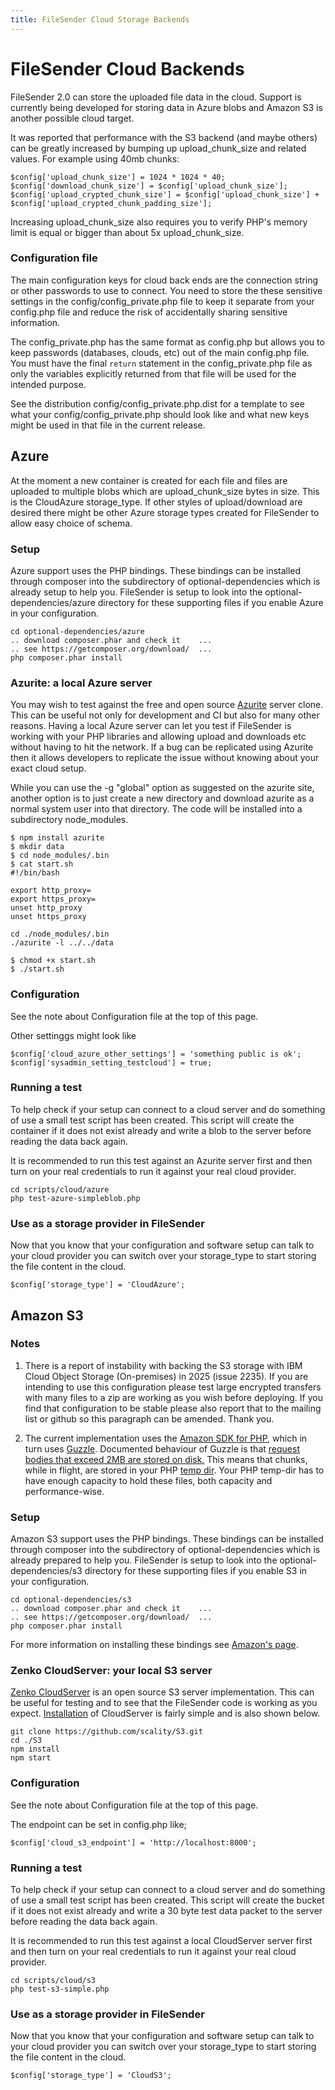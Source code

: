 ```yaml
---
title: FileSender Cloud Storage Backends
---
```


# FileSender Cloud Backends

FileSender 2.0 can store the uploaded file data in the cloud. Support
is currently being developed for storing data in Azure blobs and
Amazon S3 is another possible cloud target.

It was reported that performance with the S3 backend (and maybe others)
can be greatly increased by bumping up upload_chunk_size and related values.
For example using 40mb chunks:

```
$config['upload_chunk_size'] = 1024 * 1024 * 40;
$config['download_chunk_size'] = $config['upload_chunk_size'];
$config['upload_crypted_chunk_size'] = $config['upload_chunk_size'] + $config['upload_crypted_chunk_padding_size'];
```

Increasing upload_chunk_size also requires you to verify PHP's memory
limit is equal or bigger than about 5x upload_chunk_size.

### Configuration file

The main configuration keys for cloud back ends are the connection
string or other passwords to use to connect. You need to store the
these sensitive settings in the config/config_private.php file to keep it
separate from your config.php file and reduce the risk of accidentally
sharing sensitive information.

The config_private.php has the same format as config.php but allows
you to keep passwords (databases, clouds, etc) out of the main
config.php file. You must have the final `return` statement in the 
config_private.php file as only the variables explicitly returned from
that file will be used for the intended purpose.

See the distribution config/config_private.php.dist for a template to see
what your config/config_private.php should look like and what new keys
might be used in that file in the current release. 


## Azure

At the moment a new container is created for each file and files are
uploaded to multiple blobs which are upload_chunk_size bytes in size.
This is the CloudAzure storage_type. If other styles of
upload/download are desired there might be other Azure storage types
created for FileSender to allow easy choice of schema.

### Setup

Azure support uses the PHP bindings. These bindings can be installed
through composer into the subdirectory of optional-dependencies which
is already setup to help you. FileSender is setup to look into the
optional-dependencies/azure directory for these supporting files if
you enable Azure in your configuration.

```
cd optional-dependencies/azure
.. download composer.phar and check it    ...
.. see https://getcomposer.org/download/  ...
php composer.phar install
```

### Azurite: a local Azure server

You may wish to test against the free and open source
[Azurite](https://github.com/azure/azurite) server clone. This can
be useful not only for development and CI but also for many other
reasons. Having a local Azure server can let you test if FileSender is
working with your PHP libraries and allowing upload and downloads etc
without having to hit the network. If a bug can be replicated using
Azurite then it allows developers to replicate the issue without
knowing about your exact cloud setup.

While you can use the -g "global" option as suggested on the azurite
site, another option is to just create a new directory and download
azurite as a normal system user into that directory. The code will be
installed into a subdirectory node_modules. 

```
$ npm install azurite
$ mkdir data
$ cd node_modules/.bin
$ cat start.sh 
#!/bin/bash

export http_proxy=
export https_proxy=
unset http_proxy
unset https_proxy

cd ./node_modules/.bin
./azurite -l ../../data

$ chmod +x start.sh
$ ./start.sh

```

### Configuration

See the note about Configuration file at the top of this page.

Other settinggs might look like
```
$config['cloud_azure_other_settings'] = 'something public is ok';
$config['sysadmin_setting_testcloud'] = true;
```


### Running a test

To help check if your setup can connect to a cloud server and do
something of use a small test script has been created. This script
will create the container if it does not exist already and write a
blob to the server before reading the data back again.

It is recommended to run this test against an Azurite server first and
then turn on your real credentials to run it against your real cloud
provider.

```
cd scripts/cloud/azure
php test-azure-simpleblob.php
```

### Use as a storage provider in FileSender

Now that you know that your configuration and software setup can talk
to your cloud provider you can switch over your storage_type to start
storing the file content in the cloud.


```
$config['storage_type'] = 'CloudAzure';
```

## Amazon S3

### Notes

1. There is a report of instability with backing the S3 storage with IBM
Cloud Object Storage (On-premises) in 2025 (issue 2235). If you are
intending to use this configuration please test large encrypted
transfers with many files to a zip are working as you wish before
deploying. If you find that configuration to be stable please also
report that to the mailing list or github so this paragraph can be
amended. Thank you.

2. The current implementation uses the [Amazon SDK for PHP](https://docs.aws.amazon.com/sdk-for-php/), which in turn uses [Guzzle](https://docs.guzzlephp.org/en/stable/index.html).
Documented behaviour of Guzzle is that [request bodies that exceed 2MB are stored on disk.](https://docs.guzzlephp.org/en/stable/psr7.html#body)
This means that chunks, while in flight, are stored in your PHP [temp dir](https://www.php.net/manual/en/function.sys-get-temp-dir.php).
Your PHP temp-dir has to have enough capacity to hold these files, both capacity and performance-wise.

### Setup

Amazon S3 support uses the PHP bindings. These bindings can be installed
through composer into the subdirectory of optional-dependencies which
is already prepared to help you. FileSender is setup to look into the
optional-dependencies/s3 directory for these supporting files if
you enable S3 in your configuration.

```
cd optional-dependencies/s3
.. download composer.phar and check it    ...
.. see https://getcomposer.org/download/  ...
php composer.phar install
```

For more information on installing these bindings see [Amazon's page](https://docs.aws.amazon.com/sdk-for-php/v3/developer-guide/getting-started_installation.html).


### Zenko CloudServer: your local S3 server

[Zenko CloudServer](https://github.com/scality/cloudserver) is an open source
S3 server implementation. This can be useful for testing and to see
that the FileSender code is working as you expect. [Installation](https://s3-server.readthedocs.io/en/latest/GETTING_STARTED.html#installation) of CloudServer is fairly simple and is also
shown below.

```
git clone https://github.com/scality/S3.git
cd ./S3
npm install
npm start
```

### Configuration

See the note about Configuration file at the top of this page.

The endpoint can be set in config.php like;
```
$config['cloud_s3_endpoint'] = 'http://localhost:8000';
```



### Running a test

To help check if your setup can connect to a cloud server and do
something of use a small test script has been created. This script
will create the bucket if it does not exist already and write a 30
byte test data packet to the server before reading the data back
again.

It is recommended to run this test against a local CloudServer server first and
then turn on your real credentials to run it against your real cloud
provider.

```
cd scripts/cloud/s3
php test-s3-simple.php
```


### Use as a storage provider in FileSender

Now that you know that your configuration and software setup can talk
to your cloud provider you can switch over your storage_type to start
storing the file content in the cloud.


```
$config['storage_type'] = 'CloudS3';
```
